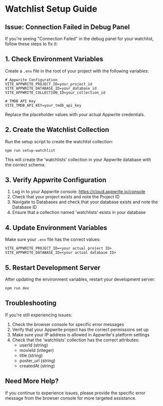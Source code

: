# Watchlist Setup Guide

## Issue: Connection Failed in Debug Panel

If you're seeing "Connection Failed" in the debug panel for your watchlist, follow these steps to fix it:

## 1. Check Environment Variables

Create a `.env` file in the root of your project with the following variables:

```
# Appwrite Configuration
VITE_APPWRITE_PROJECT_ID=your_project_id
VITE_APPWRITE_DATABASE_ID=your_database_id
VITE_APPWRITE_COLLECTION_ID=your_collection_id

# TMDB API Key
VITE_TMDB_API_KEY=your_tmdb_api_key
```

Replace the placeholder values with your actual Appwrite credentials.

## 2. Create the Watchlist Collection

Run the setup script to create the watchlist collection:

```
npm run setup-watchlist
```

This will create the 'watchlists' collection in your Appwrite database with the correct schema.

## 3. Verify Appwrite Configuration

1. Log in to your Appwrite console: https://cloud.appwrite.io/console
2. Check that your project exists and note the Project ID
3. Navigate to Databases and check that your database exists and note the Database ID
4. Ensure that a collection named 'watchlists' exists in your database

## 4. Update Environment Variables

Make sure your `.env` file has the correct values:

```
VITE_APPWRITE_PROJECT_ID=<your actual project ID>
VITE_APPWRITE_DATABASE_ID=<your actual database ID>
```

## 5. Restart Development Server

After updating the environment variables, restart your development server:

```
npm run dev
```

## Troubleshooting

If you're still experiencing issues:

1. Check the browser console for specific error messages
2. Verify that your Appwrite project has the correct permissions set up
3. Make sure your IP address is allowed in Appwrite's platform settings
4. Check that the 'watchlists' collection has the correct attributes:
   - userId (string)
   - movieId (integer)
   - title (string)
   - poster_url (string)
   - createdAt (string)

## Need More Help?

If you continue to experience issues, please provide the specific error message from the browser console for more targeted assistance.
